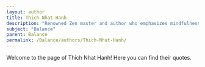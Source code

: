 ```yaml
---
layout: author
title: Thich Nhat Hanh
description: "Renowned Zen master and author who emphasizes mindfulness as a practice for finding balance in life."
subject: "Balance"
parent: Balance
permalink: /Balance/authors/Thich-Nhat-Hanh/
---
```


Welcome to the page of Thich Nhat Hanh! Here you can find their quotes.
